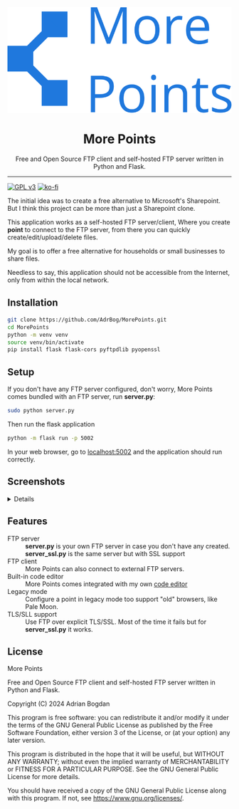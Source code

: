 <div align="center">
  <img src="./static/logo.svg">
  <h1>More Points</h1>
  <p>Free and Open Source FTP client and self-hosted FTP server written in Python and Flask.</p>
</div>
<hr>

[![GPL v3](https://img.shields.io/badge/License-GNU%20v3-blue)](https://www.gnu.org/licenses/gpl-3.0.en.html)
[![ko-fi](https://ko-fi.com/img/githubbutton_sm.svg)](https://ko-fi.com/adrbog)

The initial idea was to create a free alternative to Microsoft's Sharepoint. But I think this project can be more than just a Sharepoint clone.

This application works as a self-hosted FTP server/client, Where you create **point** to connect to the FTP server, from there you can quickly create/edit/upload/delete files.

My goal is to offer a free alternative for households or small businesses to share files.

Needless to say, this application should not be accessible from the Internet, only from within the local network.

## Installation

```bash
git clone https://github.com/AdrBog/MorePoints.git
cd MorePoints
python -m venv venv
source venv/bin/activate
pip install flask flask-cors pyftpdlib pyopenssl
```

## Setup

If you don't have any FTP server configured, don't worry, More Points comes bundled with an FTP server, run **server.py**:
```bash
sudo python server.py
```
Then run the flask application
```bash
python -m flask run -p 5002
```
In your web browser, go to <a href="localhost:5002">localhost:5002</a> and the application should run correctly.

## Screenshots

<details>
<p align="center">
<img src="res/1.png">
<br>
<img src="res/3.png">
<br>
<img src="res/4.png">
<br>
<img src="res/2.png">
</p>
</details>

## Features
<dl>
    <dt>FTP server</dt>
    <dd><b>server.py</b> is your own FTP server in case you don't have any created. <br><b>server_ssl.py</b> is the same server but with SSL support</dd>
    <dt>FTP client</dt>
    <dd>More Points can also connect to external FTP servers.</dd>
    <dt>Built-in code editor</dt>
    <dd>More Points comes integrated with my own <a href="https://github.com/AdrBog/MiniCodeEditor">code editor</a> </dd>
    <dt>Legacy mode</dt>
    <dd>Configure a point in legacy mode too support "old" browsers, like Pale Moon.</dd>
    <dt>TLS/SLL support</dt>
    <dd>Use FTP over explicit TLS/SSL. Most of the time it fails but for <b>server_ssl.py</b> it works.</dd>
</dl>


## License

More Points

Free and Open Source FTP client and self-hosted FTP server written in Python and Flask.

Copyright (C) 2024 Adrian Bogdan

This program is free software: you can redistribute it and/or modify
it under the terms of the GNU General Public License as published by
the Free Software Foundation, either version 3 of the License, or
(at your option) any later version.

This program is distributed in the hope that it will be useful,
but WITHOUT ANY WARRANTY; without even the implied warranty of
MERCHANTABILITY or FITNESS FOR A PARTICULAR PURPOSE.  See the
GNU General Public License for more details.

You should have received a copy of the GNU General Public License
along with this program.  If not, see <https://www.gnu.org/licenses/>.
